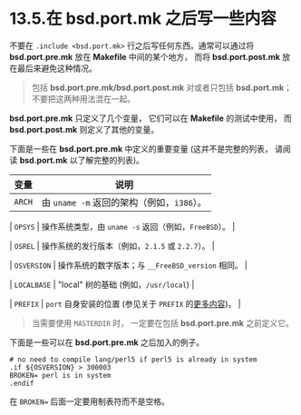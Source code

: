 # 13.5.在 bsd.port.mk 之后写一些内容

不要在 ``.include <bsd.port.mk>`` 行之后写任何东西。通常可以通过将 **bsd.port.pre.mk** 放在 **Makefile** 中间的某个地方， 而将 **bsd.port.post.mk** 放在最后来避免这种情况。

>包括 **bsd.port.pre.mk/bsd.port.post.mk** 对或者只包括 **bsd.port.mk**； 不要把这两种用法混在一起。

**bsd.port.pre.mk** 只定义了几个变量， 它们可以在 **Makefile** 的测试中使用， 而 **bsd.port.post.mk** 则定义了其他的变量。

下面是一些在 **bsd.port.pre.mk** 中定义的重要变量 (这并不是完整的列表， 请阅读 **bsd.port.mk** 以了解完整的列表)。

| 变量 | 说明 |
| --- | ------------------ |
| ``ARCH`` | 由 ``uname -m`` 返回的架构（例如，``i386``）。 |

| ``OPSYS`` | 操作系统类型，由 ``uname -s`` 返回（例如，``FreeBSD``）。 |

| ``OSREL`` | 操作系统的发行版本（例如，``2.1.5`` 或 ``2.2.7``）。 |

| ``OSVERSION`` | 操作系统的数字版本；与 ``__FreeBSD_version`` 相同。 |

| ``LOCALBASE`` |  "local" 树的基础 (例如，``/usr/local``) |

| ``PREFIX`` | ``port`` 自身安装的位置 (参见关于 ``PREFIX`` 的[更多内容](https://docs.freebsd.org/en/books/porters-handbook/testing/index.html#porting-prefix))。 |

>当需要使用 ``MASTERDIR`` 时， 一定要在包括 **bsd.port.pre.mk** 之前定义它。

下面是一些可以在 **bsd.port.pre.mk** 之后加入的例子。

~~~
# no need to compile lang/perl5 if perl5 is already in system
.if ${OSVERSION} > 300003
BROKEN=	perl is in system
.endif
~~~

在 ``BROKEN=`` 后面一定要用制表符而不是空格。
